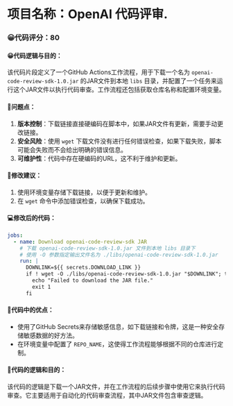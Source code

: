 # 项目名称：OpenAI 代码评审.

### 😀代码评分：80
#### 😀代码逻辑与目的：
该代码片段定义了一个GitHub Actions工作流程，用于下载一个名为 `openai-code-review-sdk-1.0.jar` 的JAR文件到本地 `libs` 目录，并配置了一个任务来运行这个JAR文件以执行代码审查。工作流程还包括获取仓库名称和配置环境变量。

#### 🤔问题点：
1. **版本控制**：下载链接直接硬编码在脚本中，如果JAR文件有更新，需要手动更改链接。
2. **安全风险**：使用 `wget` 下载文件没有进行任何错误检查，如果下载失败，脚本可能会失败而不会给出明确的错误信息。
3. **可维护性**：代码中存在硬编码的URL，这不利于维护和更新。

#### 🎯修改建议：
1. 使用环境变量存储下载链接，以便于更新和维护。
2. 在 `wget` 命令中添加错误检查，以确保下载成功。

#### 💻修改后的代码：
```yaml
jobs:
  - name: Download openai-code-review-sdk JAR
    # 下载 openai-code-review-sdk-1.0.jar 文件到本地 libs 目录下
    # 使用 -O 参数指定输出文件名为 ./libs/openai-code-review-sdk-1.0.jar
    run: |
      DOWNLINK=${{ secrets.DOWNLOAD_LINK }}
      if ! wget -O ./libs/openai-code-review-sdk-1.0.jar "$DOWNLINK"; then
        echo "Failed to download the JAR file."
        exit 1
      fi
```

#### 🌟代码中的优点：
- 使用了GitHub Secrets来存储敏感信息，如下载链接和令牌，这是一种安全存储敏感数据的好方法。
- 在环境变量中配置了 `REPO_NAME`，这使得工作流程能够根据不同的仓库进行定制。

#### 📝代码的逻辑和目的：
该代码的逻辑是下载一个JAR文件，并在工作流程的后续步骤中使用它来执行代码审查。它主要适用于自动化的代码审查流程，其中JAR文件包含审查逻辑。